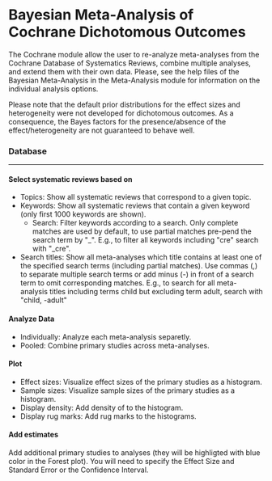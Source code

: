 Bayesian Meta-Analysis of Cochrane Dichotomous Outcomes
===

The Cochrane module allow the user to re-analyze meta-analyses from the Cochrane Database of Systematics Reviews, combine multiple analyses, and extend them with their own data. Please, see the help files of the Bayesian Meta-Analysis in the Meta-Analysis module for information on the individual analysis options.

Please note that the default prior distributions for the effect sizes and heterogeneity were not developed for dichotomous outcomes. As a consequence, the Bayes factors for the presence/absence of the effect/heterogeneity are not guaranteed to behave well.

### Database
---
#### Select systematic reviews based on
- Topics: Show all systematic reviews that correspond to a given topic.
- Keywords: Show all systematic reviews that contain a given keyword (only first 1000 keywords are shown).
  - Search: Filter keywords according to a search. Only complete matches are used by default, to use partial matches pre-pend the search term by "_". E.g., to filter all keywords including "cre" search with "_cre".
- Search titles: Show all meta-analyses which title contains at least one of the specified search terms (including partial matches). Use commas (,) to separate multiple search terms or add minus (-) in front of a search term to omit corresponding matches. E.g., to search for all meta-analysis titles including terms child but excluding term adult, search with "child, -adult"

#### Analyze Data
- Individually: Analyze each meta-analysis separetly.
- Pooled: Combine primary studies across meta-analyses.

#### Plot
- Effect sizes: Visualize effect sizes of the primary studies as a histogram.
- Sample sizes: Visualize sample sizes of the primary studies as a histogram.
- Display density: Add density of to the histogram.
- Display rug marks: Add rug marks to the histograms.

#### Add estimates
Add additional primary studies to analyses (they will be highligted with blue color in the Forest plot).
You will need to specify the Effect Size and Standard Error or the Confidence Interval.
